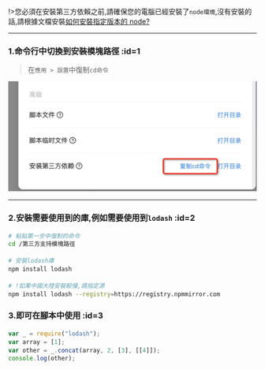 !>您必須在安裝第三方依賴之前,請確保您的電腦已經安裝了`node環境`,沒有安裝的話,請根據文檔安裝[如何安裝指定版本的 node?](zh-tw/question/how-to-install-node-version-specified.md)

---

### 1.命令行中切換到安裝模塊路徑 :id=1

> 在`應用 > 設置`中復制`cd命令`

![複製命令](_media/how-to-add-support-modules/1.jpg ":size=500")

---

### 2.安裝需要使用到的庫,例如需要使用到`lodash` :id=2

```bash
# 粘貼第一步中復制的命令
cd /第三方支持模塊路徑

# 安裝lodash庫
npm install lodash

# !如果中國大陸安裝較慢,請指定源
npm install lodash --registry=https://registry.npmmirror.com
```

### 3.即可在腳本中使用 :id=3

```javascript
var _ = require("lodash");
var array = [1];
var other = _.concat(array, 2, [3], [[4]]);
console.log(other);
```
